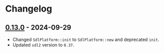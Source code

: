 # Changelog

## [0.13.0] - 2024-09-29

- Changed `SdlPlatform::init` to `SdlPlatform::new` and deprecated `init`.
- Updated `sdl2` version to `0.37`.

[0.13.0]: https://github.com/imgui-rs/imgui-sdl2-support/compare/...v0.13.0
